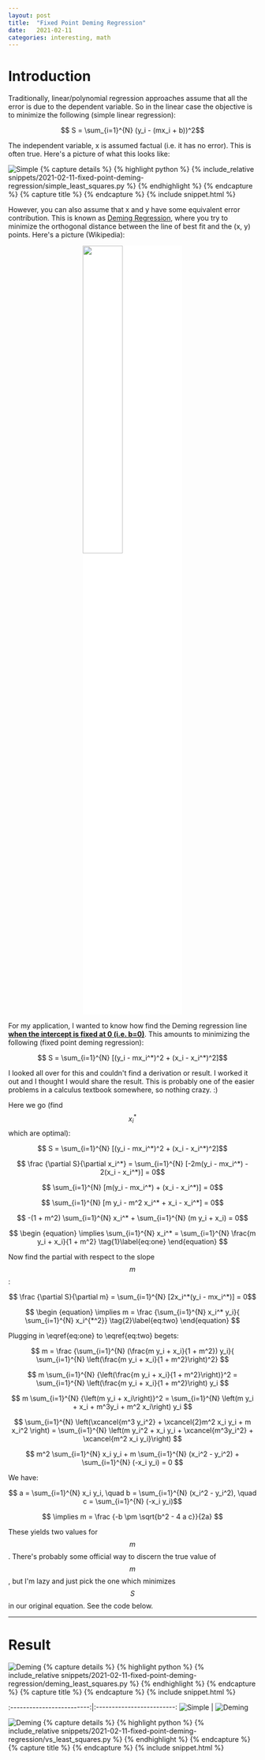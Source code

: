 ```yaml
---
layout: post
title:  "Fixed Point Deming Regression"
date:   2021-02-11
categories: interesting, math
---
```


# Introduction

Traditionally, linear/polynomial regression approaches assume that all the error is due to the dependent variable. So in the linear case the objective is to minimize the following (simple linear regression):

$$ S = \sum_{i=1}^{N} (y_i - (mx_i + b))^2$$

The independent variable, x is assumed factual (i.e. it has no error). This is often true. Here's a picture of what this looks like:

![Simple](/assets/images/posts/2021-02-11-fixed-point-deming-regression/simple_least_squares.png)
{% capture details %}
{% highlight python %}
{% include_relative snippets/2021-02-11-fixed-point-deming-regression/simple_least_squares.py %}
{% endhighlight %}
{% endcapture %}
{% capture title %}
{% endcapture %}
{% include snippet.html %}


However, you can also assume that x and y have some equivalent error contribution. This is known as [Deming Regression](https://en.wikipedia.org/wiki/Deming_regression), where you try to minimize the orthogonal distance between the line of best fit and the (x, y) points. Here's a picture (Wikipedia):


<img src="https://upload.wikimedia.org/wikipedia/commons/thumb/8/81/Total_least_squares.svg/220px-Total_least_squares.svg.png" style="background: white; margin-left: auto; margin-right: auto; display: block; width: 40%;">

For my application, I wanted to know how find the Deming regression line <b><u>when the intercept is fixed at 0 (i.e. b=0)</u></b>. This amounts to minimizing the following (fixed point deming regression):

$$ S = \sum_{i=1}^{N} [(y_i - mx_i^*)^2 + (x_i - x_i^*)^2]$$


I looked all over for this and couldn't find a derivation or result. I worked it out and I thought I would share the result. This is probably one of the easier problems in a calculus textbook somewhere, so nothing crazy. :)

Here we go (find $$x_i^*$$ which are optimal):

$$ S = \sum_{i=1}^{N} [(y_i - mx_i^*)^2 + (x_i - x_i^*)^2]$$

$$ \frac {\partial S}{\partial x_i^*} = \sum_{i=1}^{N} [-2m(y_i - mx_i^*) - 2(x_i - x_i^*)] = 0$$

$$ \sum_{i=1}^{N} [m(y_i - mx_i^*) + (x_i - x_i^*)] = 0$$

$$ \sum_{i=1}^{N} [m y_i - m^2 x_i^* + x_i - x_i^*] = 0$$

$$ -(1 + m^2) \sum_{i=1}^{N} x_i^* + \sum_{i=1}^{N} (m y_i + x_i) = 0$$

$$ 
\begin {equation} 
\implies \sum_{i=1}^{N} x_i^* = \sum_{i=1}^{N} \frac{m y_i + x_i}{1 + m^2} \tag{1}\label{eq:one}
\end{equation}
$$

Now find the partial with respect to the slope $$m$$:

$$ \frac {\partial S}{\partial m} = \sum_{i=1}^{N} [2x_i^*(y_i - mx_i^*)] = 0$$

$$ 
\begin {equation} 
\implies m = \frac {\sum_{i=1}^{N} x_i^* y_i}{ \sum_{i=1}^{N} x_i^{*^2}} \tag{2}\label{eq:two}
\end{equation}
$$


Plugging in \eqref{eq:one} to \eqref{eq:two} begets:

$$ m = \frac {\sum_{i=1}^{N} (\frac{m y_i + x_i}{1 + m^2}) y_i}{ \sum_{i=1}^{N} \left(\frac{m y_i + x_i}{1 + m^2}\right)^2} $$

$$ m \sum_{i=1}^{N} {\left(\frac{m y_i + x_i}{1 + m^2}\right)}^2 = \sum_{i=1}^{N} \left(\frac{m y_i + x_i}{1 + m^2}\right) y_i $$

$$ m \sum_{i=1}^{N} {\left(m y_i + x_i\right)}^2 = \sum_{i=1}^{N} \left(m y_i + x_i + m^3y_i + m^2 x_i\right) y_i $$

$$ \sum_{i=1}^{N} \left(\xcancel{m^3 y_i^2} + \xcancel{2}m^2 x_i y_i + m x_i^2 \right) = 
   \sum_{i=1}^{N} \left(m y_i^2 + x_i y_i + \xcancel{m^3y_i^2} + \xcancel{m^2 x_i y_i}\right)
$$

$$ m^2 \sum_{i=1}^{N} x_i y_i + m \sum_{i=1}^{N} (x_i^2 - y_i^2) + \sum_{i=1}^{N} (-x_i y_i) = 0 $$

We have:

$$ a = \sum_{i=1}^{N} x_i y_i, \quad b = \sum_{i=1}^{N} (x_i^2 - y_i^2), \quad c = \sum_{i=1}^{N} (-x_i y_i)$$

$$ \implies m = \frac {-b \pm \sqrt{b^2 - 4 a c}}{2a} $$

These yields two values for $$m$$. There's probably some official way to discern the true value of $$m$$, but I'm lazy and 
just pick the one which minimizes $$S$$ in our original equation. See the code below.

---
# Result

![Deming](/assets/images/posts/2021-02-11-fixed-point-deming-regression/deming_least_squares.png)
{% capture details %}
{% highlight python %}
{% include_relative snippets/2021-02-11-fixed-point-deming-regression/deming_least_squares.py %}
{% endhighlight %}
{% endcapture %}
{% capture title %}
{% endcapture %}
{% include snippet.html %}



:-------------------------:|:-------------------------:
![Simple](/assets/images/posts/2021-02-11-fixed-point-deming-regression/simple_least_squares.png)  |  ![Deming](/assets/images/posts/2021-02-11-fixed-point-deming-regression/deming_least_squares.png)


![Deming](/assets/images/posts/2021-02-11-fixed-point-deming-regression/vs_least_squares.png)
{% capture details %}
{% highlight python %}
{% include_relative snippets/2021-02-11-fixed-point-deming-regression/vs_least_squares.py %}
{% endhighlight %}
{% endcapture %}
{% capture title %}
{% endcapture %}
{% include snippet.html %}